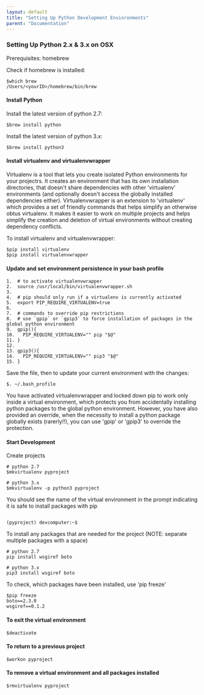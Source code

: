```yaml
---
layout: default
title: "Setting Up Python Development Envioronments"
parent: "Documentation"
---
```


### Setting Up Python 2.x & 3.x on OSX

Prerequisites:
homebrew

Check if homebrew is installed:

```
$which brew
/Users/<yourID>/homebrew/bin/brew
```

#### Install Python

Install the latest version of python 2.7:

`$brew install python`

Install the latest version of python 3.x:

`$brew install python3`

#### Install virtualenv and virtualenvwrapper
Virtualenv is a tool that lets you create isolated Python environments for your projectrs.  It creates an environment that has its own installation directories, that doesn't share dependencies with other 'virtualenv' environments (and optionally doesn't access the globally installed dependencies either).  Virtualenvwrapper is an extension to 'virtualenv' which provides a set of friendly commands that helps simplify an otherwise obtus virtualenv.  It makes it easier to work on multiple projects and helps simplify the creation and deletion of virtual environments without creating dependency conflicts.

To install virtualenv and virtualenvwrapper:
```
$pip install virtualenv
$pip install virtualenvwrapper

```

#### Update and set environment persistence in your bash profile

```
1.  # to activate virtualenvwrapper
2.  source /usr/local/bin/virtualenvwrapper.sh
3. 
4.  # pip should only run if a virtualenv is currently activated
5.  export PIP_REQUIRE_VIRTUALENV=true
6. 
7.  # commands to override pip restrictions
8.  # use `gpip` or `gpip3` to force installation of packages in the global python environment
9.  gpip(){
10.   PIP_REQUIRE_VIRTUALENV="" pip "$@"
11. }
12. 
13. gpip3(){
14.   PIP_REQUIRE_VIRTUALENV="" pip3 "$@"
15. }
```

Save the file, then to update your current environment with the changes:

`$. ~/.bash_profile`

You have activated virtualenvwrapper and locked down pip to work only inside a virtual environment, which protects you from accidentally installing python packages to the global python environment.  However, you have also provided an override, when the necessity to install a python package globally exists (rarerly!!), you can use 'gpip' or 'gpip3' to override the protection.

#### Start Development

Create projects 

```
# python 2.7
$mkvirtualenv pyproject

# python 3.x
$mkvirtualenv -p python3 pyproject
```

You should see the name of the virtual environment in the prompt indicating it is safe to install packages with pip

```

(pyproject) devcomputer:~$

```

To install any packages that are needed for the project (NOTE: separate multiple packages with a space)

```
# python 2.7
pip install wsgiref boto

# python 3.x
pip3 install wsgiref boto
```

To check, which packages have been installed, use 'pip freeze'

```
$pip freeze
boto==2.3.0
wsgiref==0.1.2
```

#### To exit the virtual environment

`$deactivate`

#### To return to a previous project

`$workon pyproject`

#### To remove a virtual environment and all packages installed

`$rmvirtualenv pyproject`
